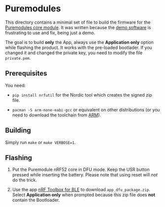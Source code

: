 # Puremodules 

This directory contains a minimal set of file to build the firmware
for the [Puremodules core
module](https://www.kickstarter.com/projects/pureengineering/puremodules-for-dreamers-tinkerers-hackers-and-des/description). It
was written because the [demo
software](https://github.com/PureEngineering/PUREmodules) is
frustrating to use and fix, being just a demo.

The goal is to build **only** the App, always use the **Application
only** option while flashing the product. It works with the pre-loaded
bootlader. If you changed it and changed the private key, you need to
modify the file `private.pem`.

## Prerequisites

You need:

* `pip install nrfutil` for the Nordic tool which creates the signed
  zip file.
  
* `pacman -S arm-none-eabi-gcc` or equivalent on other distributions
  (or you need to download the toolchain from
  [ARM](https://developer.arm.com/tools-and-software/open-source-software/developer-tools/gnu-toolchain/gnu-rm/downloads)).
  
## Building

Simply run `make` or `make VERBOSE=1`.

## Flashing

1. Put the Puremodule nRF52 core in DFU mode. Keep the USR button
   pressed while inserting the battery. Please note that using reset
   will *not* do the trick.
   
1. Use the app [nRF Toolbox for
   BLE](https://play.google.com/store/apps/details?id=no.nordicsemi.android.nrftoolbox)
   to download `app_dfu_package.zip`. Select **Application only** when
   prompted because this zip file does **not** contain the Bootloader.


